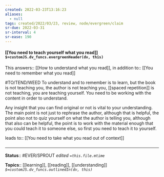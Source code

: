 ```yaml
---
created: 2022-03-23T13:16:23 
aliases:
  - null
tags: created/2022/03/23, review, node/evergreen/claim
sr-due: 2022-03-31
sr-interval: 4
sr-ease: 190
---
```


#### [[You need to teach yourself what you read]] `$=customJS.dv_funcs.evergreenHeader(dv, this)`

This
answers:: [[How to understand what you read]],
in addition to:: [[You need to remember what you read]]

#TO/TEND/WEED 
To understand and to remember is to learn, but the book is not teaching you, the author is not teaching you, [[spaced repetition]] is not teaching, you are teaching yourself. You need to be working with the content in order to understand.

Any insight that you can find original or not is vital to your understanding.
The main point is not just to rephrase the author,
although that is helpful,
the point also not to quiz yourself on what the author is telling you,
although that also can be helpful,
the point is to work with the material enough that you could teach it to someone else,
so first you need to teach it to yourself.

leads to:: [[You need to take what you read out of context]]

### <hr class="footnote"/>

**Status**:: #EVER/SPROUT
*edited `=this.file.mtime`*

**Topics**:: [[learning]], [[reading]], [[understanding]]
*`$=customJS.dv_funcs.outlinedIn(dv, this)`*
